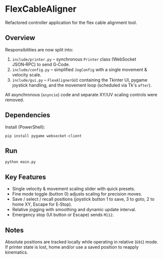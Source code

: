 # FlexCableAligner

Refactored controller application for the flex cable alignment tool.

## Overview

Responsibilities are now split into:

1. `include/printer.py` – synchronous `Printer` class (WebSocket JSON‑RPC) to send G‑Code.
2. `include/config.py` – simplified `JogConfig` with a single movement & velocity scale.
3. `include/gui.py` – `FlexAlignerGUI` containing the Tkinter UI, pygame joystick handling, and the movement loop (scheduled via Tk's `after`).

All asynchronous (`asyncio`) code and separate XY/UV scaling controls were removed.

## Dependencies

Install (PowerShell):

```
pip install pygame websocket-client
```

## Run

```
python main.py
```

## Key Features

- Single velocity & movement scaling slider with quick presets.
- Fine mode toggle (button 0) adjusts scaling for precision moves.
- Save / select / recall positions (joystick button 1 to save, 3 to goto, 2 to home XY, Escape for E‑Stop).
- Relative jogging with smoothing and dynamic update interval.
- Emergency stop (UI button or Escape) sends `M112`.

## Notes

Absolute positions are tracked locally while operating in relative (`G91`) mode. If printer state is lost, home and/or use a saved position to reapply kinematics.

